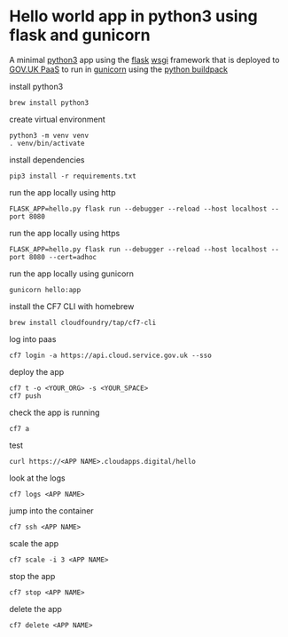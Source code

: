 # Hello world app in python3 using flask and gunicorn 


A minimal [python3] app using the [flask] [wsgi] framework that is deployed to [GOV.UK PaaS] to run in [gunicorn] using the [python buildpack]

install python3
```
brew install python3
```

create virtual environment
```
python3 -m venv venv
. venv/bin/activate
```

install dependencies
```
pip3 install -r requirements.txt
```

run the app locally using http
```
FLASK_APP=hello.py flask run --debugger --reload --host localhost --port 8080
```

run the app locally using https
```
FLASK_APP=hello.py flask run --debugger --reload --host localhost --port 8080 --cert=adhoc
```

run the app locally using gunicorn
```
gunicorn hello:app
```

install the CF7 CLI with homebrew

```
brew install cloudfoundry/tap/cf7-cli
```

log into paas

```
cf7 login -a https://api.cloud.service.gov.uk --sso
```

deploy the app
```
cf7 t -o <YOUR_ORG> -s <YOUR_SPACE>
cf7 push
```

check the app is running
```
cf7 a
```

test
```
curl https://<APP NAME>.cloudapps.digital/hello
```

look at the logs
```
cf7 logs <APP NAME>
```

jump into the container

```
cf7 ssh <APP NAME>
```

scale the app
```
cf7 scale -i 3 <APP NAME>
```

stop the app
```
cf7 stop <APP NAME>
```

delete the app
```
cf7 delete <APP NAME>
```
[flask]:https://palletsprojects.com/p/flask/
[gunicorn]: https://gunicorn.org/
[python3]: https://docs.python.org/3/
[python buildpack]: https://docs.cloudfoundry.org/buildpacks/python/index.html
[wsgi]: https://wsgi.readthedocs.io/en/latest/
[GOV.UK PaaS]: https://docs.cloud.service.gov.uk
